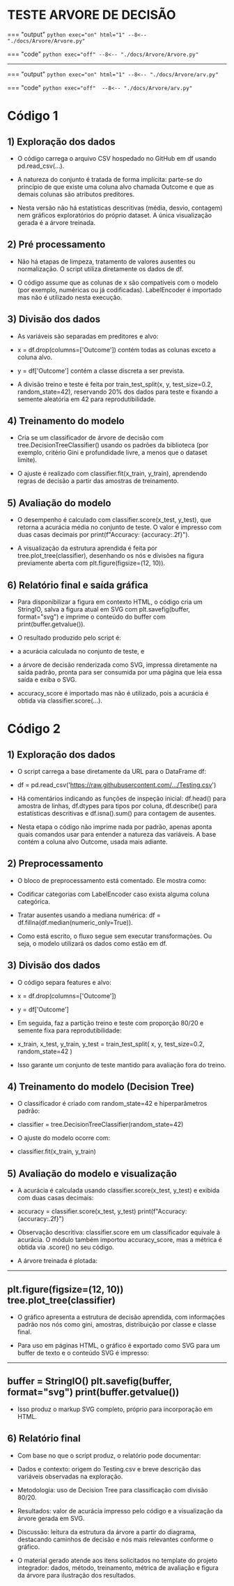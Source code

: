 # TESTE ARVORE DE DECISÃO

=== "output"
    ``` python exec="on" html="1"
    --8<-- "./docs/Arvore/Arvore.py"
    ```


=== "code"
    ``` python exec="off"
    --8<-- "./docs/Arvore/Arvore.py"
    ```



---------------------------------------------------------------------------------------------------------------

=== "output"
    ``` python exec="on" html="1"
    --8<-- "./docs/Arvore/arv.py"
    ```

=== "code"
    ``` python exec="off" 
    --8<-- "./docs/Arvore/arv.py"
    ```


# Código 1

## 1) Exploração dos dados

* O código carrega o arquivo CSV hospedado no GitHub em df usando pd.read_csv(...).

* A natureza do conjunto é tratada de forma implícita: parte-se do princípio de que existe uma coluna alvo chamada Outcome e que as demais colunas são atributos preditores.

* Nesta versão não há estatísticas descritivas (média, desvio, contagem) nem gráficos exploratórios do próprio dataset. A única visualização gerada é a árvore treinada.

## 2) Pré processamento

* Não há etapas de limpeza, tratamento de valores ausentes ou normalização. O script utiliza diretamente os dados de df.

* O código assume que as colunas de x são compatíveis com o modelo (por exemplo, numéricas ou já codificadas). LabelEncoder é importado mas não é utilizado nesta execução.

## 3) Divisão dos dados

* As variáveis são separadas em preditores e alvo:

* x = df.drop(columns=['Outcome']) contém todas as colunas exceto a coluna alvo.

* y = df['Outcome'] contém a classe discreta a ser prevista.

* A divisão treino e teste é feita por train_test_split(x, y, test_size=0.2, random_state=42), reservando 20% dos dados para teste e fixando a semente aleatória em 42 para reprodutibilidade.

## 4) Treinamento do modelo

* Cria se um classificador de árvore de decisão com tree.DecisionTreeClassifier() usando os padrões da biblioteca (por exemplo, critério Gini e profundidade livre, a menos que o dataset limite).

* O ajuste é realizado com classifier.fit(x_train, y_train), aprendendo regras de decisão a partir das amostras de treinamento.

## 5) Avaliação do modelo

* O desempenho é calculado com classifier.score(x_test, y_test), que retorna a acurácia média no conjunto de teste. O valor é impresso com duas casas decimais por print(f"Accuracy: {accuracy:.2f}").

* A visualização da estrutura aprendida é feita por tree.plot_tree(classifier), desenhando os nós e divisões na figura previamente aberta com plt.figure(figsize=(12, 10)).

## 6) Relatório final e saída gráfica

* Para disponibilizar a figura em contexto HTML, o código cria um StringIO, salva a figura atual em SVG com plt.savefig(buffer, format="svg") e imprime o conteúdo do buffer com print(buffer.getvalue()).

* O resultado produzido pelo script é:

* a acurácia calculada no conjunto de teste, e

* a árvore de decisão renderizada como SVG, impressa diretamente na saída padrão, pronta para ser consumida por uma página que leia essa saída e exiba o SVG.

* accuracy_score é importado mas não é utilizado, pois a acurácia é obtida via classifier.score(...).

# Código 2

## 1) Exploração dos dados

* O script carrega a base diretamente da URL para o DataFrame df:

* df = pd.read_csv('https://raw.githubusercontent.com/.../Testing.csv')


* Há comentários indicando as funções de inspeção inicial: df.head() para amostra de linhas, df.dtypes para tipos por coluna, df.describe() para estatísticas descritivas e df.isna().sum() para contagem de ausentes.

* Nesta etapa o código não imprime nada por padrão, apenas aponta quais comandos usar para entender a natureza das variáveis. A base contém a coluna alvo Outcome, usada mais adiante.

## 2) Preprocessamento

* O bloco de preprocessamento está comentado. Ele mostra como:

* Codificar categorias com LabelEncoder caso exista alguma coluna categórica.

* Tratar ausentes usando a mediana numérica: df = df.fillna(df.median(numeric_only=True)).

* Como está escrito, o fluxo segue sem executar transformações. Ou seja, o modelo utilizará os dados como estão em df.

## 3) Divisão dos dados

* O código separa features e alvo:

* x = df.drop(columns=['Outcome'])
* y = df['Outcome']


* Em seguida, faz a partição treino e teste com proporção 80/20 e semente fixa para reprodutibilidade:

* x_train, x_test, y_train, y_test = train_test_split(
    x, y, test_size=0.2, random_state=42
)


* Isso garante um conjunto de teste mantido para avaliação fora do treino.

## 4) Treinamento do modelo (Decision Tree)

* O classificador é criado com random_state=42 e hiperparâmetros padrão:

* classifier = tree.DecisionTreeClassifier(random_state=42)


* O ajuste do modelo ocorre com:

* classifier.fit(x_train, y_train)

## 5) Avaliação do modelo e visualização

* A acurácia é calculada usando classifier.score(x_test, y_test) e exibida com duas casas decimais:

* accuracy = classifier.score(x_test, y_test)
print(f"Accuracy: {accuracy:.2f}")


* Observação descritiva: classifier.score em um classificador equivale à acurácia. O módulo também importou accuracy_score, mas a métrica é obtida via .score() no seu código.

* A árvore treinada é plotada:
---------------------------------------------------------------------------------------------------------
plt.figure(figsize=(12, 10))
tree.plot_tree(classifier)
---------------------------------------------------------------------------------------------------------

* O gráfico apresenta a estrutura de decisão aprendida, com informações padrão nos nós como gini, amostras, distribuição por classe e classe final.

* Para uso em páginas HTML, o gráfico é exportado como SVG para um buffer de texto e o conteúdo SVG é impresso:
---------------------------------------------------------------------------------------------------------
buffer = StringIO()
plt.savefig(buffer, format="svg")
print(buffer.getvalue())
-------------------------------------------------------------------------------------------------------------

* Isso produz o markup SVG completo, próprio para incorporação em HTML.

## 6) Relatório final

* Com base no que o script produz, o relatório pode documentar:

* Dados e contexto: origem do Testing.csv e breve descrição das variáveis observadas na exploração.

* Metodologia: uso de Decision Tree para classificação com divisão 80/20.

* Resultados: valor de acurácia impresso pelo código e a visualização da árvore gerada em SVG.

* Discussão: leitura da estrutura da árvore a partir do diagrama, destacando caminhos de decisão e nós mais relevantes conforme o gráfico.

* O material gerado atende aos itens solicitados no template do projeto integrador: dados, método, treinamento, métrica de avaliação e figura da árvore para ilustração dos resultados.